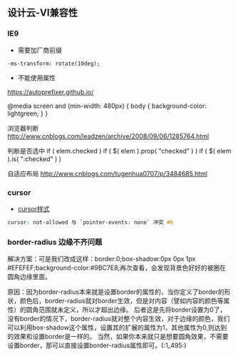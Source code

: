 ## 设计云-VI兼容性

### IE9

- 需要加厂商前缀
```
-ms-transform: rotate(10deg);
```

- 不能使用属性



https://autoprefixer.github.io/


@media screen and (min-width: 480px) {
    body {
        background-color: lightgreen;
    }
}

浏览器判断
http://www.cnblogs.com/leadzen/archive/2008/09/06/1285764.html

判断是否选中
if ( elem.checked )
if ( $( elem ).prop( "checked" ) )
if ( $( elem ).is( ":checked" ) )

自适应布局
http://www.cnblogs.com/tugenhua0707/p/3484685.html

### cursor
- [cursor样式](https://css-tricks.com/almanac/properties/c/cursor/)

```css
cursor: not-allowed 与 `pointer-events: none` 冲突 #6
```


### border-radius 边缘不齐问题
解决方案：可是我们改成这样：border:0;box-shadow:0px 0px 1px #EFEFEF;background-color:#9BC7E8;再次查看，会发现背景色好好的被圈在圆角边缘里面。

原因：因为border-radius本来就是设置border的属性的，当你定义了border的形状，颜色后，border-radius就对border生效，但是对内容（譬如内容的颜色等属性）的圆角范围就未定义，所以才超出边缘。
         后者这是先将border设置为0了，没有border的情况下，border-radius就对整个内容生效，对于边缘的颜色，我们可以利用box-shadow这个属性，设置其的扩展的属性为1，其他属性为0,则达到的效果和设置border是一样的。
        当然，如果你本来就只是想要圆角效果，不需要设置border，那可以直接设置border-radius属性即可。{:1_495:}
